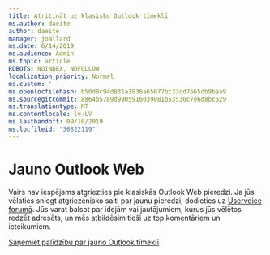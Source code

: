 ```yaml
---
title: Atritināt uz klasisko Outlook tīmeklī
ms.author: daeite
author: daeite
manager: joallard
ms.date: 6/14/2019
ms.audience: Admin
ms.topic: article
ROBOTS: NOINDEX, NOFOLLOW
localization_priority: Normal
ms.custom: ''
ms.openlocfilehash: b50d8c94d831a1836a65077bc33cd7665db9baa9
ms.sourcegitcommit: 8864b5789d9905916039081b53530c7e6d8bc529
ms.translationtype: MT
ms.contentlocale: lv-LV
ms.lasthandoff: 09/10/2019
ms.locfileid: "36822119"
---
```

# <a name="the-new-outlook-on-the-web"></a>Jauno Outlook Web

Vairs nav iespējams atgriezties pie klasiskās Outlook Web pieredzi. Ja jūs vēlaties sniegt atgriezenisko saiti par jaunu pieredzi, dodieties uz [Uservoice forumā](https://go.microsoft.com/fwlink/?linkid=2103182). Jūs varat balsot par idejām vai jautājumiem, kurus jūs vēlētos redzēt adresēts, un mēs atbildēsim tieši uz top komentāriem un ieteikumiem.

[Saņemiet palīdzību par jauno Outlook tīmeklī](https://support.office.com/article/017014cd-2ad0-41ab-8473-6bd8c349d4f8)